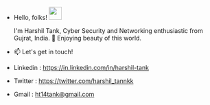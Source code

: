 - Hello, folks! <img src="https://raw.githubusercontent.com/MartinHeinz/MartinHeinz/master/wave.gif" width="30px">


  I'm Harshil Tank, Cyber Security and Networking enthusiastic from Gujrat, India.  👀 Enjoying beauty of this world.

- 📫 Let's get in touch!  
- Linkedin : https://in.linkedin.com/in/harshil-tank   
- Twitter : https://twitter.com/harshil_tannkk     
- Gmail : ht14tank@gmail.com

